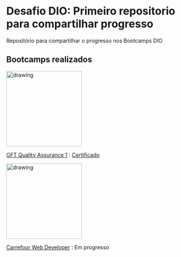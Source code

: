 # Desafio DIO: Primeiro repositorio para compartilhar progresso

Repositório para compartilhar o progresso nos Bootcamps DIO


## Bootcamps realizados

<img src="https://hermes.digitalinnovation.one/tracks/936b7d01-ec68-409b-9db7-e1a5c06a3efe.png" alt="drawing" width="200"/>

[GFT Quality Assurance 1](https://web.dio.me/track/gft-quality-assurance-1) : [Certificado](https://www.dio.me/certificate/CCA10D24/share) 

<img src="https://hermes.digitalinnovation.one/tracks/c157ff82-82fa-4ede-a5e0-56d1b41c385e.png" alt="drawing" width="200"/>

[Carrefour Web Developer](https://web.dio.me/track/carrefour-web-developer) : Em progresso
